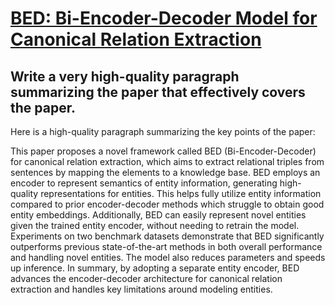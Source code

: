 # [BED: Bi-Encoder-Decoder Model for Canonical Relation Extraction](https://arxiv.org/abs/2312.07088)

## Write a very high-quality paragraph summarizing the paper that effectively covers the paper.

 Here is a high-quality paragraph summarizing the key points of the paper:

This paper proposes a novel framework called BED (Bi-Encoder-Decoder) for canonical relation extraction, which aims to extract relational triples from sentences by mapping the elements to a knowledge base. BED employs an encoder to represent semantics of entity information, generating high-quality representations for entities. This helps fully utilize entity information compared to prior encoder-decoder methods which struggle to obtain good entity embeddings. Additionally, BED can easily represent novel entities given the trained entity encoder, without needing to retrain the model. Experiments on two benchmark datasets demonstrate that BED significantly outperforms previous state-of-the-art methods in both overall performance and handling novel entities. The model also reduces parameters and speeds up inference. In summary, by adopting a separate entity encoder, BED advances the encoder-decoder architecture for canonical relation extraction and handles key limitations around modeling entities.
